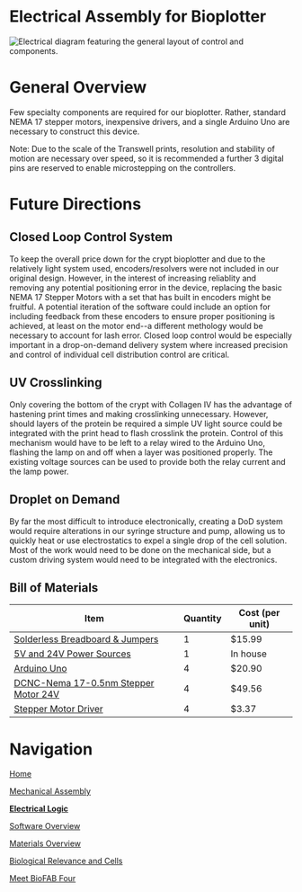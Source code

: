 # Electrical Assembly for Bioplotter

![Electrical diagram featuring the general layout of control and components.](/Bioplotting-Crypts/BioPics/finalelectricaldiagram.png)

# General Overview

Few specialty components are required for our bioplotter. Rather, standard NEMA 17 stepper motors, inexpensive drivers, and a single Arduino Uno are necessary to construct this device. 

Note: Due to the scale of the Transwell prints, resolution and stability of motion are necessary over speed, so it is recommended a further 3 digital pins are reserved to enable microstepping on the controllers.

# Future Directions

## Closed Loop Control System

To keep the overall price down for the crypt bioplotter and due to the relatively light system used, encoders/resolvers were not included in our original design. However, in the interest of increasing reliablity and removing any potential positioning error in the device, replacing the basic NEMA 17 Stepper Motors with a set that has built in encoders might be fruitful. A potential iteration of the software could include an option for including feedback from these encoders to ensure proper positioning is achieved, at least on the motor end--a different methology would be necessary to account for lash error. Closed loop control would be especially important in a drop-on-demand delivery system where increased precision and control of individual cell distribution control are critical. 

## UV Crosslinking

Only covering the bottom of the crypt with Collagen IV has the advantage of hastening print times and making crosslinking unnecessary. However, should layers of the protein be required a simple UV light source could be integrated with the print head to flash crosslink the protein. Control of this mechanism would have to be left to a relay wired to the Arduino Uno, flashing the lamp on and off when a layer was positioned properly. The existing voltage sources can be used to provide both the relay current and the lamp power. 

## Droplet on Demand

By far the most difficult to introduce electronically, creating a DoD system would require alterations in our syringe structure and pump, allowing us to quickly heat or use electrostatics to expel a single drop of the cell solution. Most of the work would need to be done on the mechanical side, but a custom driving system would need to be integrated with the electronics. 

## Bill of Materials

Item         | Quantity  |Cost (per unit)
------------ | ----------|-------------
[Solderless Breadboard & Jumpers](https://www.digikey.com/en/products/detail/twin-industries/TW-E41-102B/643113) | 1 | $15.99
[5V and 24V Power Sources]() | 1 | In house
[Arduino Uno](https://www.digikey.com/en/products/detail/arduino/A000073/3476357) | 4 | $20.90
[DCNC-Nema 17-0.5nm Stepper Motor 24V](https://www.digikey.com/en/products/detail/nmb-technologies-corporation/17PM-K858-00VS/2416995) | 4 | $49.56
[Stepper Motor Driver](https://www.digikey.com/en/products/detail/monolithic-power-systems-inc/MP6601GU-P/9817885) | 4 | $3.37

# Navigation
[Home](/Bioplotting-Crypts/index)

[Mechanical Assembly](/Bioplotting-Crypts/Mechanical-Assembly)

[**Electrical Logic**](/Bioplotting-Crypts/Electrical-Assembly)

[Software Overview](/Bioplotting-Crypts/Software)

[Materials Overview](/Bioplotting-Crypts/Materials)

[Biological Relevance and Cells](/Bioplotting-Crypts/Biological-Relevance)

[Meet BioFAB Four](/Bioplotting-Crypts/meet-the-team)
